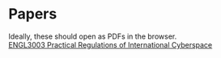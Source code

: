 # Papers
Ideally, these should open as PDFs in the browser. <br />
[ENGL3003 Practical Regulations of International Cyberspace](ENGL3003-Final-Project.pdf) <br />
